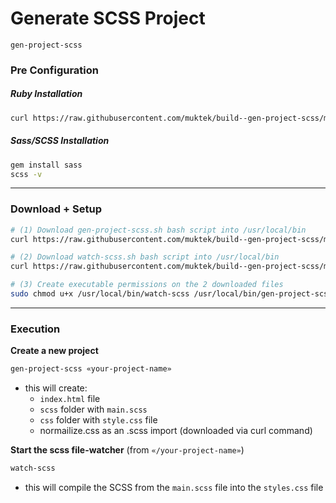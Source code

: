 # Generate SCSS Project
`gen-project-scss`

### Pre Configuration
##### Ruby Installation

```sh
curl https://raw.githubusercontent.com/muktek/build--gen-project-scss/master/install-ruby-rbenv.sh | sudo sh 
```


##### Sass/SCSS Installation

```sh
gem install sass
scss -v
```

---

### Download + Setup

```sh
# (1) Download gen-project-scss.sh bash script into /usr/local/bin
curl https://raw.githubusercontent.com/muktek/build--gen-project-scss/master/gen-project-scss.sh > /usr/local/bin/gen-project-scss

# (2) Download watch-scss.sh bash script into /usr/local/bin
curl https://raw.githubusercontent.com/muktek/build--gen-project-scss/master/watch-scss.sh > /usr/local/bin/watch-scss

# (3) Create executable permissions on the 2 downloaded files
sudo chmod u+x /usr/local/bin/watch-scss /usr/local/bin/gen-project-scss
```

---

### Execution

**Create a new project**

```sh
gen-project-scss «your-project-name»
```

- this will create:
  - `index.html` file
  - `scss` folder with `main.scss`
  - `css` folder with `style.css` file
  - normailize.css as an .scss import (downloaded via curl command)

**Start the scss file-watcher**
(from `«/your-project-name»`)

```sh
watch-scss
```

- this will compile the SCSS from the `main.scss` file into the `styles.css` file
